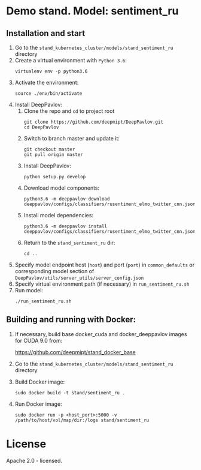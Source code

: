 # Demo stand. Model: sentiment_ru

## Installation and start
1. Go to the `stand_kubernetes_cluster/models/stand_sentiment_ru` directory
2. Create a virtual environment with `Python 3.6`:
    ```
    virtualenv env -p python3.6
    ```
3. Activate the environment:
    ```
    source ./env/bin/activate
    ```
4. Install DeepPavlov:
    1. Clone the repo and `cd` to project root
        ```
        git clone https://github.com/deepmipt/DeepPavlov.git
        cd DeepPavlov
        ```
    2. Switch to branch master and update it:
        ```
        git checkout master
        git pull origin master
        ```
    3. Install DeepPavlov:
        ```
        python setup.py develop
        ```
    4. Download model components:
        ```
        python3.6 -m deeppavlov download deeppavlov/configs/classifiers/rusentiment_elmo_twitter_cnn.json
        ```
    5. Install model dependencies:
        ```
        python3.6 -m deeppavlov install deeppavlov/configs/classifiers/rusentiment_elmo_twitter_cnn.json
        ```
    6. Return to the `stand_sentiment_ru` dir:
        ```
        cd ..
        ```
5. Specify model endpoint host (`host`) and port (`port`) in `common_defaults` or corresponding model section of `DeepPavlov/utils/server_utils/server_config.json`
6. Specify virtual environment path (if necessary) in `run_sentiment_ru.sh`
7. Run model:
    ```
    ./run_sentiment_ru.sh
    ```

## Building and running with Docker:
1. If necessary, build base docker_cuda and docker_deeppavlov images for CUDA 9.0 from:

   https://github.com/deepmipt/stand_docker_base
  
2. Go to the `stand_kubernetes_cluster/models/stand_sentiment_ru` directory

3. Build Docker image:
   ```
   sudo docker build -t stand/sentiment_ru .
   ```
4. Run Docker image:
   ```
   sudo docker run -p <host_port>:5000 -v /path/to/host/vol/map/dir:/logs stand/sentiment_ru
   ```

# License

Apache 2.0 - licensed.